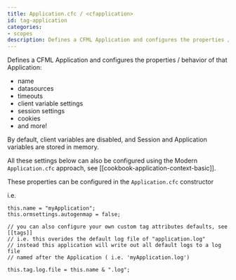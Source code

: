 ```yaml
---
title: Application.cfc / <cfapplication>
id: tag-application
categories:
- scopes
description: Defines a CFML Application and configures the properties / behavior of that Application
---
```


Defines a CFML Application and configures the properties / behavior of that Application: 

- name
- datasources
- timeouts
- client variable settings
- session settings
- cookies
- and more!

By default, client variables are disabled, and Session and Application variables are stored in memory.

All these settings below can also be configured using the Modern `Application.cfc` approach, see [[cookbook-application-context-basic]]. 

These properties can be configured in the `Application.cfc` constructor 

i.e.

```
this.name = "myApplication";
this.ormsettings.autogenmap = false;

// you can also configure your own custom tag attributes defaults, see [[tags]]
// i.e. this overides the default log file of "application.log"
// instead this application will write out all default logs to a log file 
// named after the Application ( i.e. 'myApplication.log')

this.tag.log.file = this.name & ".log";
```
